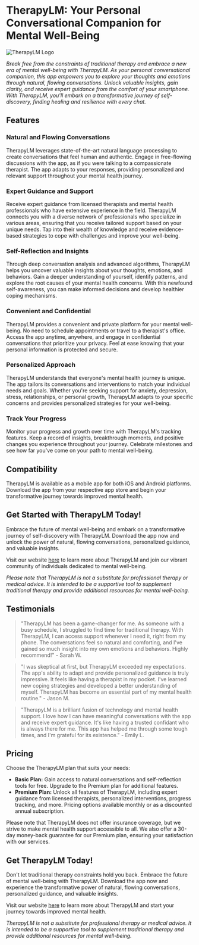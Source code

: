 # TherapyLM: Your Personal Conversational Companion for Mental Well-Being

![TherapyLM Logo](https://avatars.githubusercontent.com/u/127400830?s=200&v=4)

*Break free from the constraints of traditional therapy and embrace a new era of mental well-being with TherapyLM. As your personal conversational companion, this app empowers you to explore your thoughts and emotions through natural, flowing conversations. Unlock valuable insights, gain clarity, and receive expert guidance from the comfort of your smartphone. With TherapyLM, you'll embark on a transformative journey of self-discovery, finding healing and resilience with every chat.*

## **Features**

### **Natural and Flowing Conversations**
TherapyLM leverages state-of-the-art natural language processing to create conversations that feel human and authentic. Engage in free-flowing discussions with the app, as if you were talking to a compassionate therapist. The app adapts to your responses, providing personalized and relevant support throughout your mental health journey.

### **Expert Guidance and Support**
Receive expert guidance from licensed therapists and mental health professionals who have extensive experience in the field. TherapyLM connects you with a diverse network of professionals who specialize in various areas, ensuring that you receive tailored support based on your unique needs. Tap into their wealth of knowledge and receive evidence-based strategies to cope with challenges and improve your well-being.

### **Self-Reflection and Insights**
Through deep conversation analysis and advanced algorithms, TherapyLM helps you uncover valuable insights about your thoughts, emotions, and behaviors. Gain a deeper understanding of yourself, identify patterns, and explore the root causes of your mental health concerns. With this newfound self-awareness, you can make informed decisions and develop healthier coping mechanisms.

### **Convenient and Confidential**
TherapyLM provides a convenient and private platform for your mental well-being. No need to schedule appointments or travel to a therapist's office. Access the app anytime, anywhere, and engage in confidential conversations that prioritize your privacy. Feel at ease knowing that your personal information is protected and secure.

### **Personalized Approach**
TherapyLM understands that everyone's mental health journey is unique. The app tailors its conversations and interventions to match your individual needs and goals. Whether you're seeking support for anxiety, depression, stress, relationships, or personal growth, TherapyLM adapts to your specific concerns and provides personalized strategies for your well-being.

### **Track Your Progress**
Monitor your progress and growth over time with TherapyLM's tracking features. Keep a record of insights, breakthrough moments, and positive changes you experience throughout your journey. Celebrate milestones and see how far you've come on your path to mental well-being.

## **Compatibility**
TherapyLM is available as a mobile app for both iOS and Android platforms. Download the app from your respective app store and begin your transformative journey towards improved mental health.

## **Get Started with TherapyLM Today!**
Embrace the future of mental well-being and embark on a transformative journey of self-discovery with TherapyLM. Download the app now and unlock the power of natural, flowing conversations, personalized guidance, and valuable insights.

Visit our website [here](https://therapylm.com/get-started-therapy) to learn more about TherapyLM and join our vibrant community of individuals dedicated to mental well-being.

*Please note that TherapyLM is not a substitute for professional therapy or medical advice. It is intended to be a supportive tool to supplement traditional therapy and provide additional resources for mental well-being.*

## **Testimonials**

> "TherapyLM has been a game-changer for me. As someone with a busy schedule, I struggled to find time for traditional therapy. With TherapyLM, I can access support whenever I need it, right from my phone. The conversations feel so natural and comforting, and I've gained so much insight into my own emotions and behaviors. Highly recommend!" - Sarah W.

> "I was skeptical at first, but TherapyLM exceeded my expectations. The app's ability to adapt and provide personalized guidance is truly impressive. It feels like having a therapist in my pocket. I've learned new coping strategies and developed a better understanding of myself. TherapyLM has become an essential part of my mental health routine." - Jason M.

> "TherapyLM is a brilliant fusion of technology and mental health support. I love how I can have meaningful conversations with the app and receive expert guidance. It's like having a trusted confidant who is always there for me. This app has helped me through some tough times, and I'm grateful for its existence." - Emily L.

## **Pricing**

Choose the TherapyLM plan that suits your needs:

- **Basic Plan:** Gain access to natural conversations and self-reflection tools for free. Upgrade to the Premium plan for additional features.
- **Premium Plan:** Unlock all features of TherapyLM, including expert guidance from licensed therapists, personalized interventions, progress tracking, and more. Pricing options available monthly or as a discounted annual subscription.

Please note that TherapyLM does not offer insurance coverage, but we strive to make mental health support accessible to all. We also offer a 30-day money-back guarantee for our Premium plan, ensuring your satisfaction with our services.

## **Get TherapyLM Today!**

Don't let traditional therapy constraints hold you back. Embrace the future of mental well-being with TherapyLM. Download the app now and experience the transformative power of natural, flowing conversations, personalized guidance, and valuable insights.

Visit our website [here](https://therapylm.com) to learn more about TherapyLM and start your journey towards improved mental health.

*TherapyLM is not a substitute for professional therapy or medical advice. It is intended to be a supportive tool to supplement traditional therapy and provide additional resources for mental well-being.*
